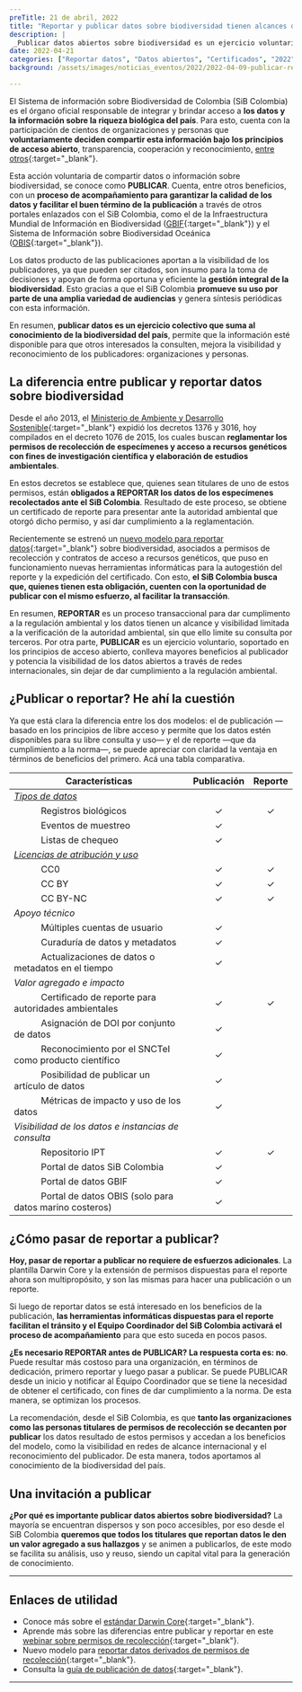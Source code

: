 ```yaml
---
preTitle: 21 de abril, 2022
title: "Reportar y publicar datos sobre biodiversidad tienen alcances diferentes: ¿los conoces?"
description: |
 _Publicar datos abiertos sobre biodiversidad es un ejercicio voluntario; diferente a reportar, proceso para dar cumplimento a la regulación ambiental._
date: 2022-04-21
categories: ["Reportar datos", "Datos abiertos", "Certificados", "2022"]
background: /assets/images/noticias_eventos/2022/2022-04-09-publicar-reportar-datos-biodiversidad_.jpg

---
```



El Sistema de información sobre Biodiversidad de Colombia (SiB Colombia) es el órgano oficial responsable de integrar y brindar acceso a **los datos y la información sobre la riqueza biológica del país**. Para esto, cuenta con la participación de cientos de organizaciones y personas que **voluntariamente deciden compartir esta información bajo los principios de acceso abierto**, transparencia, cooperación y reconocimiento, [entre otros](https://biodiversidad.co/recursos/acceso-abierto/){:target="_blank"}.

Esta acción voluntaria de compartir datos o información sobre biodiversidad, se conoce como **PUBLICAR**. Cuenta, entre otros beneficios, con un **proceso de acompañamiento para garantizar la calidad de los datos y facilitar el buen término de la publicación** a través de otros portales enlazados con el SiB Colombia, como el de la Infraestructura Mundial de Información en Biodiversidad ([GBIF](https://www.gbif.org/){:target="_blank"}) y el Sistema de Información sobre Biodiversidad Oceánica ([OBIS](https://obis.org/){:target="_blank"}).

Los datos producto de las publicaciones aportan a la visibilidad de los publicadores, ya que pueden ser citados, son insumo para la toma de decisiones y apoyan de forma oportuna y eficiente la **gestión integral de la biodiversidad**. Esto gracias a que el SiB Colombia  **promueve su uso por parte de una amplia variedad de audiencias** y genera síntesis periódicas con esta información.

En resumen, **publicar datos es un ejercicio colectivo que suma al conocimiento de la biodiversidad del país**, permite que la información esté disponible para que otros interesados la consulten, mejora la visibilidad y reconocimiento de los publicadores: organizaciones y personas.


## La diferencia entre publicar y reportar datos sobre biodiversidad

Desde el año 2013, el [Ministerio de Ambiente y Desarrollo Sostenible](https://www.minambiente.gov.co/){:target="_blank"} expidió los decretos 1376 y 3016, hoy compilados en el decreto 1076 de 2015, los cuales buscan **reglamentar los permisos de recolección de especímenes y acceso a recursos genéticos con fines de investigación científica y elaboración de estudios ambientales**.

En estos decretos se establece que, quienes sean titulares de uno de estos permisos, están **obligados a REPORTAR los datos de los especímenes recolectados ante el SiB Colombia**. Resultado de este proceso, se obtiene un certificado de reporte para presentar ante la autoridad ambiental que otorgó dicho permiso, y así dar cumplimiento a la reglamentación.

Recientemente se estrenó un [nuevo modelo para reportar datos](https://biodiversidad.co/post/2022/nuevo-procedimiento-reportar-datos-sib-colombia/){:target="_blank"} sobre biodiversidad, asociados a permisos de recolección y contratos de acceso a recursos genéticos, que puso en funcionamiento nuevas herramientas informáticas para la autogestión del reporte y la expedición del certificado. Con esto, **el SiB Colombia busca que, quienes tienen esta obligación, cuenten con la oportunidad de publicar con el mismo esfuerzo, al facilitar la transacción**.

En resumen, **REPORTAR** es un proceso transaccional para dar cumplimento a la regulación ambiental y los datos tienen un alcance y visibilidad limitada a la verificación de la autoridad ambiental, sin que ello limite su consulta por terceros. Por otra parte, **PUBLICAR** es un ejercicio voluntario, soportado en los principios de acceso abierto, conlleva mayores beneficios al publicador y potencia la visibilidad de los datos abiertos a través de redes internacionales, sin dejar de dar cumplimiento a la regulación ambiental.


## ¿Publicar o reportar? He ahí la cuestión

Ya que está clara la diferencia entre los dos modelos: el de publicación —basado en los principios de libre acceso y permite que los datos estén disponibles para su libre consulta y uso— y el de reporte —que da cumplimiento a la norma—, se puede apreciar con claridad la ventaja en términos de beneficios del primero. Acá una tabla comparativa.
<div class="tablaMorada">
 <table>
  <thead>
   <tr>
    <th>Características</th>
    <th>Publicación</th>
    <th>Reporte</th>
   </tr>
   </thead>
   <tbody>
   <tr>
    <td><em><a href="https://biodiversidad.co/compartir/tipos-de-datos/" target="_blank">Tipos de datos</a></em></td>
    <td> </td>
    <td> </td>
   </tr>
   <tr>
    <td>   Registros biológicos</td>
    <td align="center">✓</td>
    <td align="center">✓</td>
   </tr>
   <tr>
    <td>   Eventos de muestreo</td>
    <td align="center">✓</td>
    <td> </td>
   </tr>
   <tr>
    <td>   Listas de chequeo</td>
    <td align="center">✓</td>
    <td> </td>
   </tr>
   <tr>
    <td><em><a href="https://biodiversidad.co/terminos-y-condiciones/politica-de-publicacion#licencias" target="_blank">Licencias de atribución y uso</a></em></td>
    <td> </td>
    <td> </td>
   </tr>
   <tr>
    <td>   CC0</td>
    <td align="center">✓</td>
    <td align="center">✓</td>
   </tr>
   <tr>
    <td>   CC BY</td>
    <td align="center">✓</td>
    <td align="center">✓</td>
   </tr>
   <tr>
    <td>   CC BY-NC</td>
    <td align="center">✓</td>
    <td align="center">✓</td>
   </tr>
   <tr>
    <td><em>Apoyo técnico</em></td>
    <td> </td>
    <td> </td>
   </tr>
   <tr>
    <td>   Múltiples cuentas de usuario</td>
    <td align="center">✓</td>
    <td> </td>
   </tr>
   <tr>
    <td>   Curaduría de datos y metadatos</td>
    <td align="center">✓</td>
    <td> </td>
   </tr>
   <tr>
    <td>   Actualizaciones de datos o metadatos en el tiempo</td>
    <td align="center">✓</td>
    <td> </td>
   </tr>
   <tr>
    <td><em>Valor agregado e impacto</em></td>
    <td> </td>
    <td> </td>
   </tr>
   <tr>
    <td>   Certificado de reporte para autoridades ambientales</td>
    <td align="center">✓</td>
    <td align="center">✓</td>
   </tr>
   <tr>
    <td>   Asignación de DOI por conjunto de datos</td>
    <td align="center">✓</td>
    <td> </td>
   </tr>
   <tr>
    <td>   Reconocimiento por el SNCTeI como producto científico</td>
    <td align="center">✓</td>
    <td> </td>
   </tr>
   <tr>
    <td>   Posibilidad de publicar un artículo de datos</td>
    <td align="center">✓</td>
    <td> </td>
   </tr>
   <tr>
    <td>   Métricas de impacto y uso de los datos</td>
    <td align="center">✓</td>
    <td> </td>
   </tr>
   <tr>
    <td><em>Visibilidad de los datos e instancias de consulta</em></td>
    <td> </td>
    <td> </td>
   </tr>
   <tr>
    <td>   Repositorio IPT</td>
    <td align="center">✓</td>
    <td align="center">✓</td>
   </tr>
   <tr>
    <td>   Portal de datos SiB Colombia</td>
    <td align="center">✓</td>
    <td> </td>
   </tr>
   <tr>
    <td>   Portal de datos GBIF</td>
    <td align="center">✓</td>
    <td> </td>
   </tr>
   <tr>
    <td>   Portal de datos OBIS (solo para datos marino costeros)</td>
    <td align="center">✓</td>
    <td> </td>
   </tr>
  </tbody>
 </table>
</div>


<!--- This is an HTML comment in Markdown
|                     Características                       | Publicación | Reporte |
|:----------------------------------------------------------|:-----------:|:-------:|
| _[Tipos de datos](https://biodiversidad.co/compartir/tipos-de-datos/)_{:target="_blank"} | | |
|    Registros biológicos                                   |      ✓      |    ✓    |
|    Eventos de muestreo                                    |      ✓      |         |
|    Listas de chequeo                                      |      ✓      |         |
| _[Licencias de atribución y uso](https://biodiversidad.co/terminos-y-condiciones/politica-de-publicacion#licencias)_{:target="_blank"} | | |
|    CC0                                                    |      ✓      |    ✓    |
|    CC BY                                                  |      ✓      |    ✓    |
|    CC BY-NC                                               |      ✓      |    ✓    |
| _Apoyo técnico_                                           |             |         |
|    Múltiples cuentas de usuario                           |      ✓      |         |
|    Curaduría de datos y metadatos                         |      ✓      |         |
|    Actualizaciones de datos o metadatos en el tiempo      |      ✓      |         |
| _Valor agregado e impacto_                                |             |         |
|    Certificado de reporte para autoridades ambientales    |      ✓      |    ✓    |
|    Asignación de DOI por conjunto de datos                |      ✓      |         |
|    Reconocimiento por el SNCTeI como producto científico  |      ✓      |         |
|    Posibilidad de publicar un artículo de datos           |      ✓      |         |
|    Métricas de impacto y uso de los datos                 |      ✓      |         |
| _Visibilidad de los datos e instancias de consulta_       |             |         |
|    Repositorio IPT                                        |      ✓      |    ✓    |
|    Portal de datos SiB Colombia                           |      ✓      |         |
|    Portal de datos GBIF                                   |      ✓      |         |
|    Portal de datos OBIS (solo para datos marino costeros) |      ✓      |         |
This is an HTML comment in Markdown -->



## ¿Cómo pasar de reportar a publicar?

**Hoy, pasar de reportar a publicar no requiere de esfuerzos adicionales**. La plantilla Darwin Core y la extensión de permisos dispuestas para el reporte ahora son multipropósito, y son las mismas para hacer una publicación o un reporte.

Si luego de reportar datos se está interesado en los beneficios de la publicación, **las herramientas informáticas dispuestas para el reporte facilitan el tránsito y el Equipo Coordinador del SiB Colombia activará el proceso de acompañamiento** para que esto suceda en pocos pasos.

**¿Es necesario REPORTAR antes de PUBLICAR? La respuesta corta es: no**. Puede resultar más costoso para una organización, en términos de dedicación, primero reportar y luego pasar a publicar. Se puede PUBLICAR desde un inicio y notificar al Equipo Coordinador que se tiene la necesidad de obtener el certificado, con fines de dar cumplimiento a la norma. De esta manera, se optimizan los procesos. 

La recomendación, desde el SiB Colombia, es que **tanto las organizaciones como las personas titulares de permisos de recolección se decanten por publicar** los datos resultado de estos permisos y accedan a los beneficios del modelo, como la visibilidad en redes de alcance internacional y el reconocimiento del publicador. De esta manera, todos aportamos al conocimiento de la biodiversidad del país.


## Una invitación a publicar

**¿Por qué es importante publicar datos abiertos sobre biodiversidad?** La mayoría se encuentran dispersos y son poco accesibles, por eso desde el SiB Colombia **queremos que todos los titulares que reportan datos le den un valor agregado a sus hallazgos** y se animen a publicarlos, de este modo se facilita su análisis, uso y reuso, siendo un capital vital para la generación de conocimiento.


_____


## Enlaces de utilidad

* Conoce más sobre el [estándar Darwin Core](https://biodiversidad.co/recursos/plantillas-dwc/){:target="_blank"}.
* Aprende más sobre las diferencias entre publicar y reportar en este [webinar sobre permisos de recolección](https://youtu.be/XzMTOOns3yo){:target="_blank"}.
* Nuevo modelo para [reportar datos derivados de permisos de recolección](https://biodiversidad.co/compartir/guia-para-reportar/){:target="_blank"}.
* Consulta la [guía de publicación de datos](https://biodiversidad.co/compartir/guia-para-publicar/){:target="_blank"}.

_____



